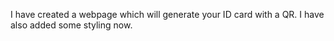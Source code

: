 I have created a webpage which will generate your ID card with a QR. I have also added some styling now.